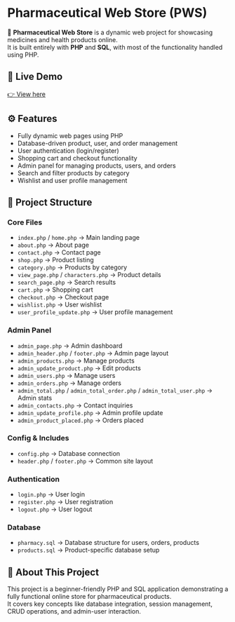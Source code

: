 # Pharmaceutical Web Store (PWS)

💊 **Pharmaceutical Web Store** is a dynamic web project for showcasing medicines and health products online.  
It is built entirely with **PHP** and **SQL**, with most of the functionality handled using PHP.

## 🔗 Live Demo  
[👉 View here](https://9patil.github.io/PHARMACEUTICAL-WEB-STORE/)

## ⚙️ Features
- Fully dynamic web pages using PHP  
- Database-driven product, user, and order management  
- User authentication (login/register)  
- Shopping cart and checkout functionality  
- Admin panel for managing products, users, and orders  
- Search and filter products by category  
- Wishlist and user profile management  

## 📂 Project Structure

### Core Files
- `index.php` / `home.php` → Main landing page  
- `about.php` → About page  
- `contact.php` → Contact page  
- `shop.php` → Product listing  
- `category.php` → Products by category  
- `view_page.php` / `characters.php` → Product details  
- `search_page.php` → Search results  
- `cart.php` → Shopping cart  
- `checkout.php` → Checkout page  
- `wishlist.php` → User wishlist  
- `user_profile_update.php` → User profile management  

### Admin Panel
- `admin_page.php` → Admin dashboard  
- `admin_header.php` / `footer.php` → Admin page layout  
- `admin_products.php` → Manage products  
- `admin_update_product.php` → Edit products  
- `admin_users.php` → Manage users  
- `admin_orders.php` → Manage orders  
- `admin_total.php` / `admin_total_order.php` / `admin_total_user.php` → Admin stats  
- `admin_contacts.php` → Contact inquiries  
- `admin_update_profile.php` → Admin profile update  
- `admin_product_placed.php` → Orders placed  

### Config & Includes
- `config.php` → Database connection  
- `header.php` / `footer.php` → Common site layout  

### Authentication
- `login.php` → User login  
- `register.php` → User registration  
- `logout.php` → User logout  

### Database
- `pharmacy.sql` → Database structure for users, orders, products  
- `products.sql` → Product-specific database setup  

## 🌟 About This Project
This project is a beginner-friendly PHP and SQL application demonstrating a fully functional online store for pharmaceutical products.  
It covers key concepts like database integration, session management, CRUD operations, and admin-user interaction.  

